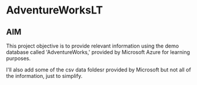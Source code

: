 # AdventureWorksLT

## AIM 
This project objective is to provide relevant information using the demo database called 'AdventureWorks,' provided by Microsoft Azure for learning purposes.

I'll also add some of the csv data foldesr provided by Microsoft but not all of the information, just to simplify. 
